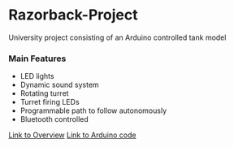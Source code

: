 # Razorback-Project
University project consisting of an Arduino controlled tank model

### Main Features

- LED lights
- Dynamic sound system
- Rotating turret
- Turret firing LEDs
- Programmable path to follow autonomously
- Bluetooth controlled

[Link to Overview](https://github.com/dadit97/Razorback-Project/blob/master/Documentation/Overview.md)
[Link to Arduino code](https://github.com/dadit97/Razorback-Project/blob/master/Code/BluetoothController/BluetoothController.ino)
